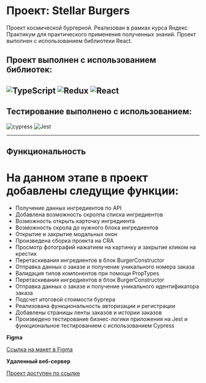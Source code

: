 # Проект: Stellar Burgers

Проект космической бургерной. Реализован в рамках курса Яндекс Практикум для практического применения полученных знаний. Проект выполнен с использованием библиотеки React. 

## Проект выполнен с использованием библиотек:

![TypeScript](https://img.shields.io/badge/typescript-%23007ACC.svg?style=for-the-badge&logo=typescript&logoColor=white)
![Redux](https://img.shields.io/badge/redux-%23593d88.svg?style=for-the-badge&logo=redux&logoColor=white)
![React](https://img.shields.io/badge/react-%2320232a.svg?style=for-the-badge&logo=react&logoColor=%2361DAFB)
---

## Тестирование выполнено с использованием:

![cypress](https://img.shields.io/badge/-cypress-%23E5E5E5?style=for-the-badge&logo=cypress&logoColor=058a5e)
![Jest](https://img.shields.io/badge/-jest-%23C21325?style=for-the-badge&logo=jest&logoColor=white)

---
## Функциональность

# На данном этапе в проект добавлены следущие функции: 

- Получение данных ингредиентов по API
- Добавлена возможность скролла списка ингредиентов
- Возможность открыть карточку ингредиента
- Возможность скрола до нужного блока ингредиентов
- Открытие и закрытие модальных окон
- Произведена сборка проекта на CRA
- Просмотр фотографий нажатием на картинку и закрытие кликом на крестик
- Перетаскивания ингредиентов в блок BurgerConstructor
- Отправка данных о заказе и получение уникального номера заказа
- Валидация типов компонентов при помощи PropTypes
- Перетаскивания ингредиентов в блок BurgerConstructor
- Отправка данных о заказе и получение уникального идентификатора заказа
- Подсчет итоговой стоимости бургера
- Реализована функциональность авторизации и регистрации
- Добавлены страницы ленты заказов и истории заказов
- Произведено тестирование бизнес-логики приложения на Jest и функциональное тестированием с использованием Cypress


**Figma**

[Ссылка на макет в Figma](https://www.figma.com/file/tLatiSwpQmOsE3nSReMmqN/React_Bootcamp_Проектные-задачи_external_link?node-id=0-1)


**Удаленный веб-сервер**

[Проект доступен по ссылке](https://tbbm7.github.io/Stellaris-burger/index.html)
